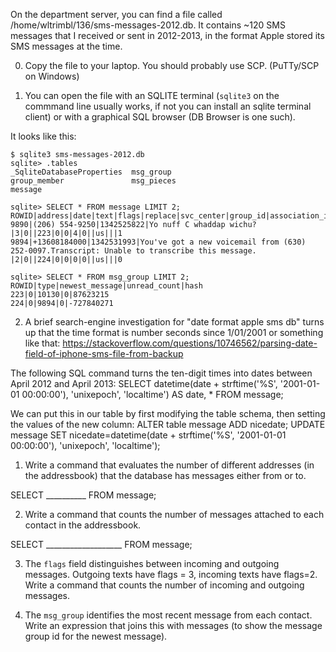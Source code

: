 On the department server, you can find a file called 
/home/wltrimbl/136/sms-messages-2012.db.  It contains ~120 SMS messages that I received or sent in 2012-2013, 
in the format Apple stored its SMS messages at the time.  

0)  Copy the file to your laptop.  You should probably use SCP. (PuTTy/SCP on Windows)

1)  You can open the file with an SQLITE terminal (`sqlite3` on the commmand line usually works, if not you can install an sqlite terminal client) or with a graphical SQL browser (DB Browser is one such).  

It looks like this:

    $ sqlite3 sms-messages-2012.db 
    sqlite> .tables
    _SqliteDatabaseProperties  msg_group                
    group_member               msg_pieces               
    message   

    sqlite> SELECT * FROM message LIMIT 2;
    ROWID|address|date|text|flags|replace|svc_center|group_id|association_id|height|UIFlags|version|subject|country|headers|recipients|read
    9890|(206) 554-9250|1342525822|Yo nuff C whaddap wichu?|3|0||223|0|0|4|0||us|||1
    9894|+13608184000|1342531993|You've got a new voicemail from (630) 252-0097.Transcript: Unable to transcribe this message. |2|0||224|0|0|0|0||us|||0

    sqlite> SELECT * FROM msg_group LIMIT 2;
    ROWID|type|newest_message|unread_count|hash
    223|0|10130|0|87623215
    224|0|9894|0|-727840271

2)  A brief search-engine investigation for "date format apple sms db" turns up that the time format is number 
seconds since 1/01/2001 or something like that: 
https://stackoverflow.com/questions/10746562/parsing-date-field-of-iphone-sms-file-from-backup

The following SQL command turns the ten-digit times into dates between April 2012 and April 2013:
SELECT datetime(date + strftime('%S', '2001-01-01 00:00:00'), 'unixepoch', 'localtime') AS date, * FROM message;

We can put this in our table by first modifying the table schema, then setting the values of the new column:
ALTER table message ADD nicedate;
UPDATE message SET nicedate=datetime(date + strftime('%S', '2001-01-01 00:00:00'), 'unixepoch', 'localtime');

1) Write a command that evaluates the number of different addresses (in the addressbook) that the database has messages either from or to.

SELECT   __________  FROM message;


2)  Write a command that counts the number of messages attached to each contact in the addressbook.

SELECT   ___________________  FROM message;


3)  The `flags` field distinguishes between incoming and outgoing messages.  Outgoing texts have flags = 3, incoming texts have flags=2.
Write a command that counts the number of incoming and outgoing messages.


4) The `msg_group` identifies the most recent message from each contact.  Write an expression that joins this with messages (to show the message group id for the newest message).

